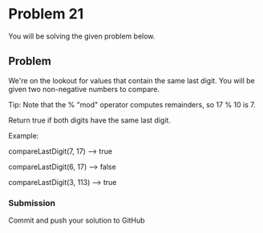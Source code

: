 # Problem 21

You will be solving the given problem below.

## Problem

We're on the lookout for values that contain the same last digit.
You will be given two non-negative numbers to compare.

Tip: Note that the % "mod" operator computes remainders, so 17 % 10 is 7.

Return true if both digits have the same last digit.

Example:

compareLastDigit(7, 17) --> true

compareLastDigit(6, 17) --> false

compareLastDigit(3, 113) --> true

### Submission

Commit and push your solution to GitHub
